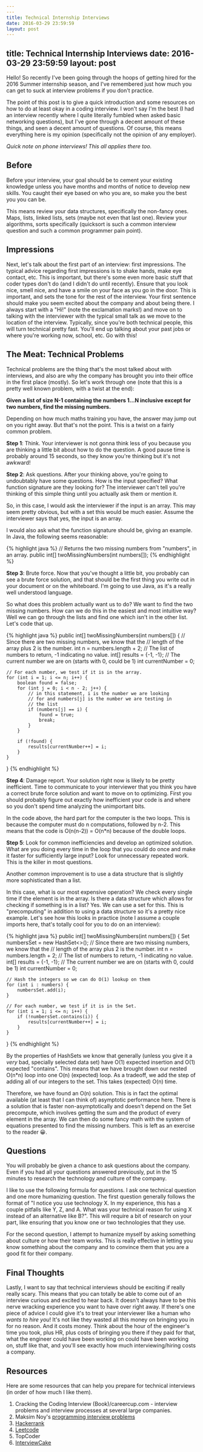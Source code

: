 ```yaml
---
---
title: Technical Internship Interviews
date: 2016-03-29 23:59:59
layout: post
---
```

title: Technical Internship Interviews
date: 2016-03-29 23:59:59
layout: post
---

Hello! So recently I've been going through the hoops of getting hired for the
2016 Summer internship season, and I've remembered just how much you can get to
suck at interview problems if you don't practice.

The point of this post is to give a quick introduction and some resources on how
to do at least okay in a coding interview. I won't say I'm the best (I had an
interview recently where I quite literally fumbled when asked basic networking
questions), but I've gone through a decent amount of these things, and seen a
decent amount of questions. Of course, this means everything here is my opinion
(specifically not the opinion of any employer).

_Quick note on phone interviews! This all applies there too._

## Before

Before your interview, your goal should be to cement your existing knowledge
unless you have months and months of notice to develop new skills. You caught
their eye based on who you are, so make you the best you you can be.

This means review your data structures, specifically the non-fancy ones.
Maps, lists, linked lists, sets (maybe not even that last one).
Review your algorithms, sorts specifically (quicksort is such
a common interview question and such a common programmer pain
point).

## Impressions

Next, let's talk about the first part of an interview: first impressions.
The typical advice regarding first impressions is to shake hands, make eye contact,
etc. This is important, but there's some even more basic stuff that coder types
don't do (and I didn't do until recently). Ensure that you look nice, smell nice,
and have a smile on your face as you go in the door. This is important,
and sets the tone for the rest of the interview. Your first sentence should make you
seem excited about the company and about being there. I always start with a "Hi!"
(note the exclamation marks!) and move on to talking with the interviewer with the
typical small talk as we move to the location of the interview. Typically, since
you're both technical people, this will turn technical pretty fast. You'll end
up talking about your past jobs or where you're working now, school, etc. Go with
this!

## The Meat: Technical Problems

Technical problems are the thing that's the most talked about with interviews,
and also are why the company has brought you into their office in the first
place (mostly). So let's work through one (note that this is a pretty well
known problem, with a twist at the end):

**Given a list of size N-1 containing the numbers 1...N inclusive except for two
numbers, find the missing numbers.**

Depending on how much maths training you have, the answer may jump out on
you right away. But that's not the point. This is a twist on a fairly common
problem.

**Step 1**: Think. Your interviewer is not gonna think less of you because you are
thinking a little bit about how to do the question. A good pause time is
probably around 15 seconds, so they know you're thinking but it's not awkward!

**Step 2**: Ask questions. After your thinking above, you're going
to undoubtably have some questions. How is the input specified?
What function signature are they looking for? The interviewer can't
tell you're thinking of this simple thing until you actually ask
them or mention it.

So, in this case, I would ask the interviewer if the input is an
array. This may seem pretty obvious, but with a set this would be
much easier. Assume the interviewer says that yes, the input is
an array.

I would also ask what the function signature should be, giving an
example. In Java, the following seems reasonable:

{% highlight java %}
// Returns the two missing numbers from "numbers", in an array.
public int[] twoMissingNumbers(int numbers[]);
{% endhighlight %}

**Step 3**: Brute force. Now that you've thought a little bit, you probably can see a brute force
solution, and that should be the first thing you write out in your document
or on the whiteboard. I'm going to use Java, as it's a really well
understood language.

So what does this problem actually want us to do? We want to find
the two missing numbers. How can we do this in the easiest and most
intuitive way? Well we can go through the lists and find one which
isn't in the other list. Let's code that up.

{% highlight java %}
public int[] twoMissingNumbers(int numbers[]) {
    // Since there are two missing numbers, we know that the
    // length of the array plus 2 is the number.
    int n = numbers.length + 2;
    // The list of numbers to return, -1 indicating no value.
    int[] results = {-1, -1};
    // The current number we are on (starts with 0, could be 1)
    int currentNumber = 0;

    // For each number, we test if it is in the array.
    for (int i = 1; i <= n; i++) {
        boolean found = false;
        for (int j = 0; i < n - 2; j++) {
            // in this statement, i is the number we are looking
            // for and numbers[j] is the number we are testing in
            // the list
            if (numbers[j] == i) {
                found = true;
                break;
            }
        }

        if (!found) {
            results[currentNumber++] = i;
        }
    }
}
{% endhighlight %}

**Step 4**: Damage report. Your solution right now is likely to be
pretty inefficient. Time to communicate to your interviewer that
you think you have a correct brute force solution and want to move
on to optimizing. First you should probably figure out exactly
how inefficient your code is and where so you don't spend time
analyzing the unimportant bits.

In the code above, the hard part for the computer is the two loops.
This is because the computer must do n computations, followed by n-2.
This means that the code is O(n(n-2)) = O(n*n) because of the
double loops.

**Step 5**: Look for common inefficiencies and develop an optimized solution. What are you doing
every time in the loop that you could do once and make it faster
for sufficiently large input? Look for unnecessary repeated work.
This is the killer in most questions.

Another common improvement is to use a data structure that is
slightly more sophisticated than a list.

In this case, what is our most expensive operation? We check every
single time if the element is in the array. Is there a data
structure which allows for checking if something is in a list? Yes.
We can use a set for this. This is "precomputing" in addition to
using a data structure so it's a pretty nice example. Let's see
how this looks in practice (note I assume a couple imports here,
that's totally cool for you to do on an interview):

{% highlight java %}
public int[] twoMissingNumbers(int numbers[]) {
    Set<Integer> numbersSet = new HashSet<>();
    // Since there are two missing numbers, we know that the
    // length of the array plus 2 is the number.
    int n = numbers.length + 2;
    // The list of numbers to return, -1 indicating no value.
    int[] results = {-1, -1};
    // The current number we are on (starts with 0, could be 1)
    int currentNumber = 0;

    // Hash the integers so we can do O(1) lookup on them
    for (int i : numbers) {
        numbersSet.add(i);
    }

    // For each number, we test if it is in the Set.
    for (int i = 1; i <= n; i++) {
        if (!numbersSet.contains(i)) {
            results[currentNumber++] = i;
        }
    }
}
{% endhighlight %}

By the properties of HashSets we know that generally (unless you
give it a _very_ bad, specially selected data set) have O(1)
expected insertion and O(1) expected "contains". This means that
we have brought down our nested O(n*n) loop into one O(n) (expected) loop.
As a tradeoff, we add the step of adding all of our integers to the
set. This takes (expected) O(n) time.

Therefore, we have found an O(n) solution. This is in fact the
optimal available (at least that I can think of) asymptotic
performance here. There is a solution that is faster non-asymptotically and doesn't
depend on the Set precompute, which involves getting the sum and
the product of every element in the array. We can then do some
fancy math with the system of equations presented to find the
missing numbers. This is left as an exercise to the reader 😀.

## Questions

You will probably be given a chance to ask questions about the
company. Even if you had all your questions answered previously,
put in the 15 minutes to research the technology and culture of the company.

I like to use the following formula for questions. I ask one
technical question and one more humanizing question. The first
question generally follows the format of "I notice you use
technology X. In my experience, this has a couple pitfalls like Y,
Z, and A. What was your technical reason for using X instead of
an alternative like B?". This will require a bit of research on
your part, like ensuring that you know one or two technologies that
they use.

For the second question, I attempt to humanize myself by asking
something about culture or how their team works. This is really
effective in letting you know something about the company and
to convince them that you are a good fit for their company.

## Final Thoughts

Lastly, I want to say that technical interviews should be exciting
if really really scary. This means that you can totally be able to
come out of an interview curious and excited to hear back. It doesn't
always have to be this nerve wracking experience you want to have
over right away. If there's one piece of advice I could give it's
to treat your interviewer like a human who _wants to hire you_!
It's not like they wasted all this money on bringing you in for no
reason. And it costs money. Think about the hour of the engineer's
time you took, plus HR, plus costs of bringing you there if they
paid for that, what the engineer could have been working on could have been working on, stuff like that,
and you'll see exactly how much interviewing/hiring costs a
company.

## Resources

Here are some resources that can help you prepare for technical
interviews (in order of how much I like them).

1. Cracking the Coding Interview (Book)/careercup.com - interview problems and interview processes at several large companies.
1. Maksim Noy's [programming interview problems](http://jackmc.github.io/public/interviews.html)
1. [Hackerrank](https://www.hackerrank.com)
1. [Leetcode](https://leetcode.com)
1. TopCoder
1. [InterviewCake](https://www.interviewcake.com/)
